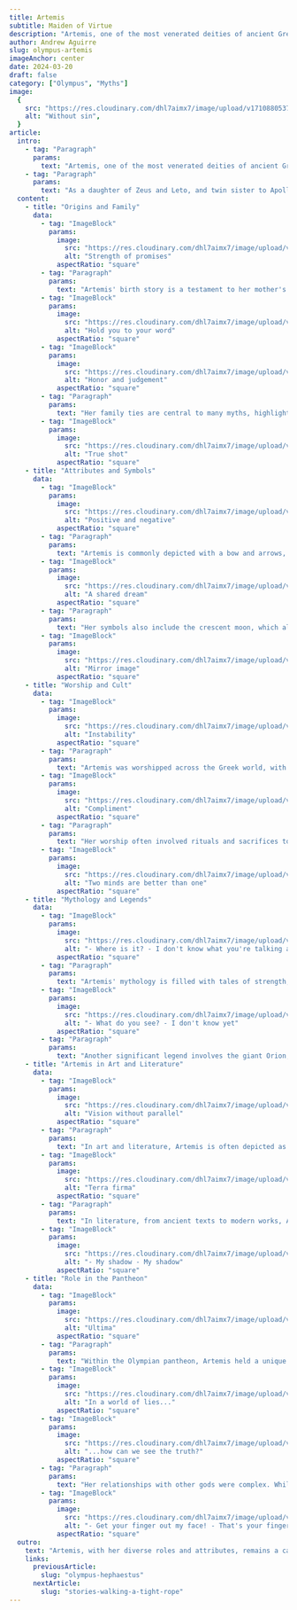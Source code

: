 ```yaml
---
title: Artemis
subtitle: Maiden of Virtue
description: "Artemis, one of the most venerated deities of ancient Greek mythology, is a figure of immense complexity and significance. Often depicted as the virgin huntress, she is the goddess of the wilderness, wild animals, chastity, and childbirth. Her mythology reveals a deity with a multifaceted nature, embodying both nurturing and ferocious aspects."
author: Andrew Aguirre
slug: olympus-artemis
imageAnchor: center
date: 2024-03-20
draft: false
category: ["Olympus", "Myths"]
image:
  {
    src: "https://res.cloudinary.com/dhl7aimx7/image/upload/v1710880537/001_aqezst.webp",
    alt: "Without sin",
  }
article:
  intro:
    - tag: "Paragraph"
      params:
        text: "Artemis, one of the most venerated deities of ancient Greek mythology, is a figure of immense complexity and significance. Often depicted as the virgin huntress, she is the goddess of the wilderness, wild animals, chastity, and childbirth. Her mythology reveals a deity with a multifaceted nature, embodying both nurturing and ferocious aspects."
    - tag: "Paragraph"
      params:
        text: "As a daughter of Zeus and Leto, and twin sister to Apollo, Artemis occupies a crucial position in the Olympian pantheon. Her worship was widespread across the Greek world, and she was often associated with the moon and nature, illustrating her deep connections with the elemental forces of the world."
  content:
    - title: "Origins and Family"
      data:
        - tag: "ImageBlock"
          params:
            image:
              src: "https://res.cloudinary.com/dhl7aimx7/image/upload/v1710880538/002_m2ckyq.webp"
              alt: "Strength of promises"
            aspectRatio: "square"
        - tag: "Paragraph"
          params:
            text: "Artemis' birth story is a testament to her mother's resilience and Artemis' own fierce nature. Leto, her mother, was persecuted by Hera, Zeus' wife, but found refuge on the island of Delos to give birth to Artemis and her twin brother, Apollo. Artemis was said to have been born first, assisting her mother in the birth of Apollo, showcasing her precocious nature and association with childbirth and protection."
        - tag: "ImageBlock"
          params:
            image:
              src: "https://res.cloudinary.com/dhl7aimx7/image/upload/v1710880538/003_nzvnts.webp"
              alt: "Hold you to your word"
            aspectRatio: "square"
        - tag: "ImageBlock"
          params:
            image:
              src: "https://res.cloudinary.com/dhl7aimx7/image/upload/v1710880538/004_krolu2.webp"
              alt: "Honor and judgement"
            aspectRatio: "square"
        - tag: "Paragraph"
          params:
            text: "Her family ties are central to many myths, highlighting her relationships and interactions with other gods and goddesses. Despite her virgin status, Artemis was deeply involved in the lives of her family, defending them fiercely and sometimes exacting revenge on those who wronged them. Her twin brother, Apollo, was often her companion in adventures and battles, illustrating a powerful sibling bond."
        - tag: "ImageBlock"
          params:
            image:
              src: "https://res.cloudinary.com/dhl7aimx7/image/upload/v1710880540/005_twqmpv.webp"
              alt: "True shot"
            aspectRatio: "square"
    - title: "Attributes and Symbols"
      data:
        - tag: "ImageBlock"
          params:
            image:
              src: "https://res.cloudinary.com/dhl7aimx7/image/upload/v1710880540/006_w5ztra.webp"
              alt: "Positive and negative"
            aspectRatio: "square"
        - tag: "Paragraph"
          params:
            text: "Artemis is commonly depicted with a bow and arrows, signifying her role as a huntress and protector of the wild. The deer, bear, and cypress tree are sacred to her, reflecting her connection to nature and wild animals. She was also often shown accompanied by a pack of hunting dogs, emphasizing her dominion over the wilderness and her role as a guardian of animals."
        - tag: "ImageBlock"
          params:
            image:
              src: "https://res.cloudinary.com/dhl7aimx7/image/upload/v1710880540/007_pjrpq7.webp"
              alt: "A shared dream"
            aspectRatio: "square"
        - tag: "Paragraph"
          params:
            text: "Her symbols also include the crescent moon, which aligns her with the lunar cycle and femininity. The moon's phases symbolized the cycle of life and death, a theme deeply ingrained in Artemis' worship. This celestial association portrays her as a luminous and untouchable deity, governing the night and illuminating the darkness."
        - tag: "ImageBlock"
          params:
            image:
              src: "https://res.cloudinary.com/dhl7aimx7/image/upload/v1710880540/008_vx6asj.webp"
              alt: "Mirror image"
            aspectRatio: "square"
    - title: "Worship and Cult"
      data:
        - tag: "ImageBlock"
          params:
            image:
              src: "https://res.cloudinary.com/dhl7aimx7/image/upload/v1710880540/009_nti3ki.webp"
              alt: "Instability"
            aspectRatio: "square"
        - tag: "Paragraph"
          params:
            text: "Artemis was worshipped across the Greek world, with each region having its unique version of the goddess. Her cult was particularly strong in areas like Ephesus, where the Temple of Artemis, one of the Seven Wonders of the Ancient World, stood as a monumental testament to her significance. Her festivals, such as the Brauronia, held in Brauron, involved rites of passage for young girls, signifying her role in the transition from childhood to adulthood."
        - tag: "ImageBlock"
          params:
            image:
              src: "https://res.cloudinary.com/dhl7aimx7/image/upload/v1710880541/010_jn1kte.webp"
              alt: "Compliment"
            aspectRatio: "square"
        - tag: "Paragraph"
          params:
            text: "Her worship often involved rituals and sacrifices to appease and honor her, reflecting her dual nature as both a nurturer and a destroyer. Virginity and chastity were central themes in her cult, with her priestesses often taking vows of celibacy in her honor. Artemis' festivals were occasions for communal gathering, celebrating her protection and nurturing, as well as her fierce and untamed aspects."
        - tag: "ImageBlock"
          params:
            image:
              src: "https://res.cloudinary.com/dhl7aimx7/image/upload/v1710880542/011_itjkj3.webp"
              alt: "Two minds are better than one"
            aspectRatio: "square"
    - title: "Mythology and Legends"
      data:
        - tag: "ImageBlock"
          params:
            image:
              src: "https://res.cloudinary.com/dhl7aimx7/image/upload/v1710880542/012_u1nm1i.webp"
              alt: "- Where is it? - I don't know what you're talking about"
            aspectRatio: "square"
        - tag: "Paragraph"
          params:
            text: "Artemis' mythology is filled with tales of strength, protection, and swift retribution. One of the most famous legends is the story of Actaeon, a mortal who accidentally saw Artemis bathing. In her wrath, she transformed him into a stag, and he was subsequently killed by his hunting dogs. This story highlights her protective nature and her fierce defense of her privacy and chastity."
        - tag: "ImageBlock"
          params:
            image:
              src: "https://res.cloudinary.com/dhl7aimx7/image/upload/v1710880542/013_rxlubp.webp"
              alt: "- What do you see? - I don't know yet"
            aspectRatio: "square"
        - tag: "Paragraph"
          params:
            text: "Another significant legend involves the giant Orion, a companion of Artemis, whom she accidentally killed or was tricked into killing. The myths vary, but they often reflect themes of loyalty, friendship, and the tragic consequences of misunderstandings or divine interference. These stories underscore her complex character, capable of deep bonds yet also of swift and deadly justice."
    - title: "Artemis in Art and Literature"
      data:
        - tag: "ImageBlock"
          params:
            image:
              src: "https://res.cloudinary.com/dhl7aimx7/image/upload/v1710880542/014_bk3abn.webp"
              alt: "Vision without parallel"
            aspectRatio: "square"
        - tag: "Paragraph"
          params:
            text: "In art and literature, Artemis is often depicted as a young, robust maiden with hunting attire, symbolizing her virginity and her role as a protector and hunter. Ancient sculptures and paintings show her with a bow and quiver, often in the company of animals, highlighting her connection to the natural world and her mastery over it."
        - tag: "ImageBlock"
          params:
            image:
              src: "https://res.cloudinary.com/dhl7aimx7/image/upload/v1710880542/015_wgbbxw.webp"
              alt: "Terra firma"
            aspectRatio: "square"
        - tag: "Paragraph"
          params:
            text: "In literature, from ancient texts to modern works, Artemis is portrayed as a powerful and autonomous figure, often serving as a symbol of purity, independence, and the untamed forces of nature. Her character has been explored in various contexts, reflecting her enduring appeal and the multifaceted aspects of her persona."
        - tag: "ImageBlock"
          params:
            image:
              src: "https://res.cloudinary.com/dhl7aimx7/image/upload/v1710880537/016_apwguq.webp"
              alt: "- My shadow - My shadow"
            aspectRatio: "square"
    - title: "Role in the Pantheon"
      data:
        - tag: "ImageBlock"
          params:
            image:
              src: "https://res.cloudinary.com/dhl7aimx7/image/upload/v1710880537/017_jr2ekz.webp"
              alt: "Ultima"
            aspectRatio: "square"
        - tag: "Paragraph"
          params:
            text: "Within the Olympian pantheon, Artemis held a unique place. She was one of the few deities who retained her independence, refusing marriage and maintaining her virginity. Her role extended beyond the wilderness and hunting; she was also a goddess of childbirth and protector of the young, indicating her broad domain and influence."
        - tag: "ImageBlock"
          params:
            image:
              src: "https://res.cloudinary.com/dhl7aimx7/image/upload/v1710880537/018_ddaohf.webp"
              alt: "In a world of lies..."
            aspectRatio: "square"
        - tag: "ImageBlock"
          params:
            image:
              src: "https://res.cloudinary.com/dhl7aimx7/image/upload/v1710880537/019_kpbmkk.webp"
              alt: "...how can we see the truth?"
            aspectRatio: "square"
        - tag: "Paragraph"
          params:
            text: "Her relationships with other gods were complex. While she was closely aligned with her twin, Apollo, she also had contentions with gods like Hera and was involved in various divine conflicts and resolutions. Her independence and strength made her a respected figure among both gods and mortals, embodying the wild and free aspects of the world."
        - tag: "ImageBlock"
          params:
            image:
              src: "https://res.cloudinary.com/dhl7aimx7/image/upload/v1710880537/020_e9ekul.webp"
              alt: "- Get your finger out my face! - That's your finger!"
            aspectRatio: "square"
  outro:
    text: "Artemis, with her diverse roles and attributes, remains a captivating figure in ancient mythology. Her legacy as the virgin huntress, protector of the wild, and fierce deity continues to resonate in modern interpretations of Greek mythology. Artemis symbolizes the untamed and pristine aspects of the natural world, reminding us of the primal forces that govern life and death. Her enduring appeal lies in her complexity and contradictions – a goddess of wilderness and civilization, nurturing yet fierce, and always embodying the independence and strength that define her."
    links:
      previousArticle:
        slug: "olympus-hephaestus"
      nextArticle:
        slug: "stories-walking-a-tight-rope"
---
```

